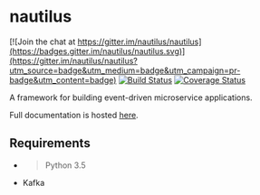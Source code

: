 # nautilus

[![Join the chat at https://gitter.im/nautilus/nautilus](https://badges.gitter.im/nautilus/nautilus.svg)](https://gitter.im/nautilus/nautilus?utm_source=badge&utm_medium=badge&utm_campaign=pr-badge&utm_content=badge)
[![Build Status](https://travis-ci.org/nautilus/nautilus.svg?branch=master)](https://travis-ci.org/nautilus/nautilus)
[![Coverage Status](https://coveralls.io/repos/github/nautilus/nautilus/badge.svg?branch=master)](https://coveralls.io/github/nautilus/nautilus?branch=master)

A framework for building event-driven microservice applications.

Full documentation is hosted [here](http://nautilus.github.io/nautilus/).

## Requirements
* > Python 3.5
* Kafka
